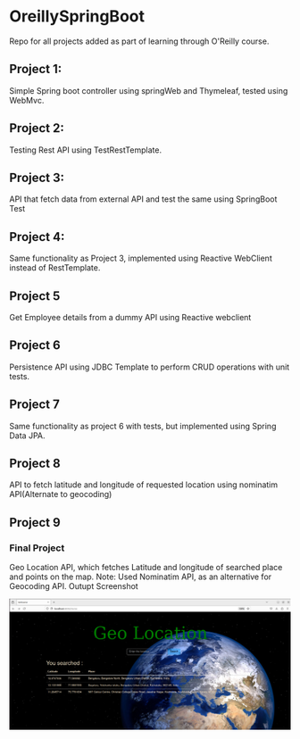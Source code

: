 # OreillySpringBoot
Repo for all projects added as part of learning through O'Reilly course.

## Project 1:
Simple Spring boot controller using springWeb and Thymeleaf, tested using WebMvc.

## Project 2:
Testing Rest API using TestRestTemplate.

## Project 3:
API that fetch data from external API and test the same using SpringBoot Test

## Project 4:
Same  functionality as Project 3, implemented using Reactive WebClient instead of RestTemplate.

## Project 5
Get Employee details from a dummy API using Reactive webclient

## Project 6
Persistence API using JDBC Template to perform CRUD operations with unit tests.

## Project 7
Same functionality as project 6 with tests, but implemented using Spring Data JPA.

## Project 8
API to fetch latitude and longitude of requested location using nominatim API(Alternate to geocoding)

## Project 9 
### Final Project
Geo Location API, which fetches Latitude and longitude of searched place and points on the map.
Note: Used Nominatim API, as an alternative for Geocoding API.
Outupt Screenshot

<img src="Project9GeoLocationFinal/Output/Output.png" width="1000">
